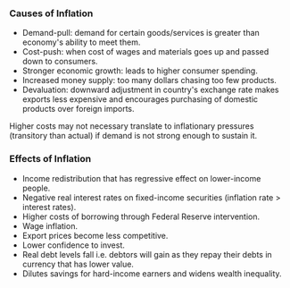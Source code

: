 ### Causes of Inflation

- Demand-pull: demand for certain goods/services is greater than economy's ability to meet them.
- Cost-push: when cost of wages and materials goes up and passed down to consumers.
- Stronger economic growth: leads to higher consumer spending.
- Increased money supply: too many dollars chasing too few products.
- Devaluation: downward adjustment in country's exchange rate makes exports less expensive and encourages purchasing of domestic products over foreign imports.

Higher costs may not necessary translate to inflationary pressures (transitory than actual) if demand is not strong enough to sustain it.

### Effects of Inflation

- Income redistribution that has regressive effect on lower-income people.
- Negative real interest rates on fixed-income securities (inflation rate > interest rates).
- Higher costs of borrowing through Federal Reserve intervention.
- Wage inflation.
- Export prices become less competitive.
- Lower confidence to invest.
- Real debt levels fall i.e. debtors will gain as they repay their debts in currency that has lower value.
- Dilutes savings for hard-income earners and widens wealth inequality.

